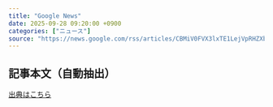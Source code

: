 ```yaml
---
title: "Google News"
date: 2025-09-28 09:20:00 +0900
categories: ["ニュース"]
source: "https://news.google.com/rss/articles/CBMiV0FVX3lxTE1LejVpRHZXbC13S0VoVFhJUjNnMl9uNDkxRzRWbENodGEzMmphRkNBbnhVcUxJVnA3dVlPMHFGb0NWSHhCM0VLbkR2UkxaZU1xR0dtc3lNOA?oc=5"
---
```


## 記事本文（自動抽出）
<body class="y0K44d EA71Tc" id="readabilityBody"></body>

[出典はこちら](https://news.google.com/rss/articles/CBMiV0FVX3lxTE1LejVpRHZXbC13S0VoVFhJUjNnMl9uNDkxRzRWbENodGEzMmphRkNBbnhVcUxJVnA3dVlPMHFGb0NWSHhCM0VLbkR2UkxaZU1xR0dtc3lNOA?oc=5)
